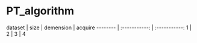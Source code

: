 # PT_algorithm
 
dataset | size | demension | acquire
 -------- | :-----------:  | :-----------: 
1 | 2 | 3 | 4
